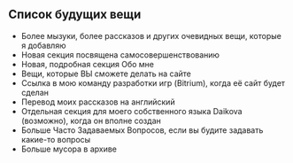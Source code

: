 <BackToOther :others="2"></BackToOther>

## Список будущих вещи

- Более мызуки, более рассказов и других очевидных вещи, которые я добавляю
- Новая секция посвящена самосовершенствованию
- Новая, подробная секция Обо мне
- Вещи, которые ВЫ сможете делать на сайте
- Ссылка в мою команду разработки игр (Bitrium), когда её сайт будет сделан
- Перевод моих рассказов на английский
- Отдельная секция для моего собственного языка Daikova (возможно), когда он вполне создан
- Больше Часто Задаваемых Вопросов, если вы будите задавать какие-то вопросы
- Больше мусора в архиве